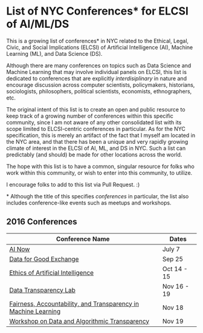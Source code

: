 List of NYC Conferences&#42; for ELCSI of AI/ML/DS
=============================================

This is a growing list of conferences&#42; in NYC related to the Ethical, Legal,
Civic, and Social Implications (ELCSI) of Artificial Intelligence (AI), Machine
Learning (ML), and Data Science (DS).

Although there are many conferences on topics such as Data Science and Machine
Learning that may involve individual panels on ELCSI, this list is dedicated to
conferences that are explicitly *interdisiplinary* in nature and encourage
discussion across computer scientists, policymakers, historians, sociologists,
philosophers, political scientists, economists, ethnographers, etc.

The original intent of this list is to create an open and public resource to
keep track of a growing number of conferences within this specific community,
since I am not aware of any other consolidated list with its scope limited to
ELCSI-centric conferences in particular. As for the NYC specification, this is
merely an artifact of the fact that I myself am located in the NYC area, and
that there has been a unique and very rapidly growing climate of interest in the
ELCSI of AI, ML, and DS in NYC. Such a list can predictably (and should) be made
for other locations across the world.

The hope with this list is to have a common, singular resource for folks who 
work within this community, or wish to enter into this community, to utilize.

I encourage folks to add to this list via Pull Request. :)

&#42; Although the title of this specifies *conferences* in particular, the list
also includes conference-like events such as meetups and workshops.

2016 Conferences
----------------

| Conference Name | Dates |
| --------------- | ----- |
| [AI Now](https://artificialintelligencenow.com) | July 7 |
| [Data for Good Exchange](https://www.bloomberg.com/company/d4gx/) | Sep 25 |
| [Ethics of Artificial Intelligence](https://wp.nyu.edu/consciousness/ethics-of-artificial-intelligence/) | Oct 14 - 15 |
| [Data Transparency Lab](http://dtlconferences.org) | Nov 16 - 19 |
| [Fairness, Accountability, and Transparency in Machine Learning](http://www.fatml.org) | Nov 18 |
| [Workshop on Data and Algorithmic Transparency](http://datworkshop.org) | Nov 19 |
